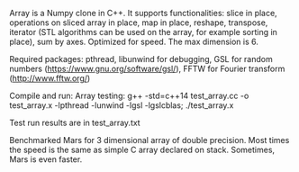 Array is a Numpy clone in C++. It supports functionalities: slice in place, operations on sliced array in place, map in place, reshape, transpose, iterator (STL algorithms can be used on the array, for example sorting in place), sum by axes. Optimized for speed. The max dimension is 6.

Required packages: pthread, libunwind for debugging, GSL for random numbers (https://www.gnu.org/software/gsl/), FFTW for Fourier transform (http://www.fftw.org/)

Compile and run:
Array testing: g++ -std=c++14 test_array.cc -o test_array.x -lpthread -lunwind -lgsl -lgslcblas; ./test_array.x

Test run results are in test_array.txt

Benchmarked Mars for 3 dimensional array of double precision. Most times the speed is the same as simple C array declared on stack. Sometimes, Mars is even faster.
